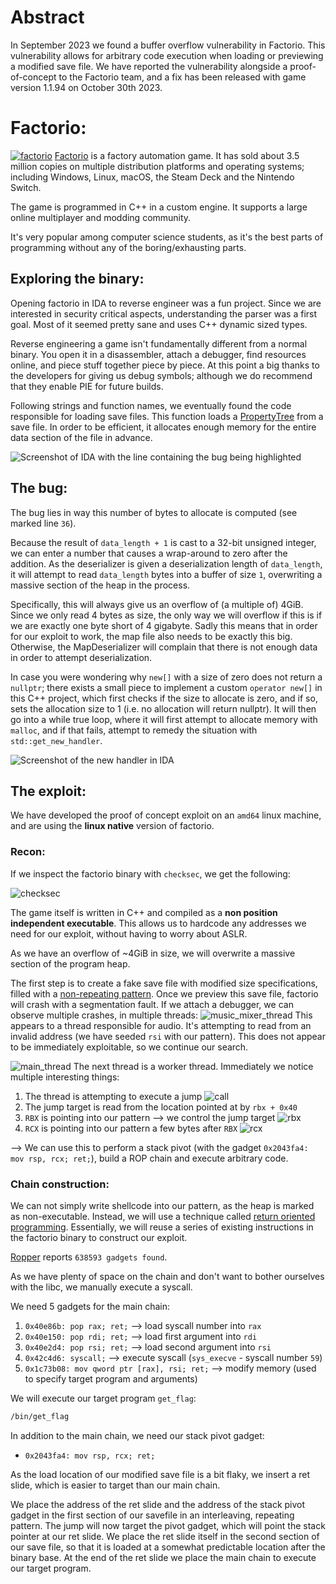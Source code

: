# Abstract

In September 2023 we found a buffer overflow vulnerability in Factorio.
This vulnerability allows for arbitrary code execution when loading or previewing a modified save file.
We have reported the vulnerability alongside a proof-of-concept to the Factorio team,
and a fix has been released with game version 1.1.94 on October 30th 2023.

# Factorio:

[![factorio](img/factorio-logo.png)](https://factorio.com/)
[Factorio](https://factorio.com/) is a factory automation game.
It has sold about 3.5 million copies on multiple distribution platforms and operating systems;
including Windows, Linux, macOS, the Steam Deck and the Nintendo Switch.

The game is programmed in C++ in a custom engine.
It supports a large online multiplayer and modding community.

It's very popular among computer science students,
as it's the best parts of programming without any of the boring/exhausting parts.

## Exploring the binary:

Opening factorio in IDA to reverse engineer was a fun project.
Since we are interested in security critical aspects,
understanding the parser was a first goal.
Most of it seemed pretty sane and uses C++ dynamic sized types.

Reverse engineering a game isn't fundamentally different from a normal binary.
You open it in a disassembler, attach a debugger, find resources online, and piece stuff together piece by piece.
At this point a big thanks to the developers for giving us debug symbols;
although we do recommend that they enable PIE for future builds.

Following strings and function names,
we eventually found the code responsible for loading save files.
This function loads a [PropertyTree](https://wiki.factorio.com/Property_tree) from a save file.
In order to be efficient, it allocates enough memory for the entire data section of the file in advance.

![Screenshot of IDA with the line containing the bug being highlighted](img/bug.png)

## The bug:

The bug lies in way this number of bytes to allocate is computed (see marked line `36`).

Because the result of `data_length + 1` is cast to a 32-bit unsigned integer,
we can enter a number that causes a wrap-around to zero after the addition.
As the deserializer is given a deserialization length of `data_length`,
it will attempt to read `data_length` bytes into a buffer of size `1`,
overwriting a massive section of the heap in the process.

Specifically, this will always give us an overflow of (a multiple of) 4GiB.
Since we only read 4 bytes as size,
the only way we will overflow if this is if we are exactly one byte short of 4 gigabyte.
Sadly this means that in order for our exploit to work,
the map file also needs to be exactly this big.
Otherwise, the MapDeserializer will complain that there is not enough data in order to attempt deserialization.

In case you were wondering why `new[]` with a size of zero does not return a `nullptr`;
there exists a small piece to implement a custom `operator new[]` in this C++ project,
which first checks if the size to allocate is zero,
and if so, sets the allocation size to 1 (i.e. no allocation will return nullptr).
It will then go into a while true loop,
where it will first attempt to allocate memory with `malloc`,
and if that fails, attempt to remedy the situation with `std::get_new_handler`.

![Screenshot of the new handler in IDA](img/newhandler.png)

## The exploit:

We have developed the proof of concept exploit on an `amd64` linux machine,
and are using the **linux native** version of factorio.

### Recon:

If we inspect the factorio binary with `checksec`, we get the following:

![checksec](img/checksec.png)

The game itself is written in C++ and compiled as a **non position independent executable**.
This allows us to hardcode any addresses we need for our exploit,
without having to worry about ASLR.

As we have an overflow of ~4GiB in size, we will overwrite a massive section of the program heap.

The first step is to create a fake save file with modified size specifications,
filled with a [non-repeating pattern](https://en.wikipedia.org/wiki/De_Bruijn_sequence).
Once we preview this save file, factorio will crash with a segmentation fault.
If we attach a debugger, we can observe multiple crashes, in multiple threads:
![music_mixer_thread](img/music_mixer_thread.png)
This appears to a thread responsible for audio.
It's attempting to read from an invalid address (we have seeded `rsi` with our pattern).
This does not appear to be immediately exploitable, so we continue our search.

![main_thread](img/worker_thread.png)
The next thread is a worker thread.
Immediately we notice multiple interesting things:

1. The thread is attempting to execute a jump
   ![call](img/jump.png)
2. The jump target is read from the location pointed at by `rbx + 0x40`
3. `RBX` is pointing into our pattern --> we control the jump target
   ![rbx](img/rbx.png)
4. `RCX` is pointing into our pattern a few bytes after `RBX`
   ![rcx](img/rcx.png)

--> We can use this to perform a stack pivot (with the gadget `0x2043fa4: mov rsp, rcx; ret;`),
build a ROP chain and execute arbitrary code.

### Chain construction:

We can not simply write shellcode into our pattern, as the heap is marked as non-executable.
Instead, we will use a technique
called [return oriented programming](https://en.wikipedia.org/wiki/Return-oriented_programming).
Essentially, we will reuse a series of existing instructions in the factorio binary to construct our exploit.

[Ropper](https://github.com/sashs/Ropper) reports `638593 gadgets found`.

As we have plenty of space on the chain and don't want to bother ourselves with the libc,
we manually execute a syscall.

We need 5 gadgets for the main chain:

1. `0x40e86b: pop rax; ret;` --> load syscall number into `rax`
2. `0x40e150: pop rdi; ret;` --> load first argument into `rdi`
3. `0x40e2d4: pop rsi; ret;` --> load second argument into `rsi`
4. `0x42c4d6: syscall;` --> execute syscall (`sys_execve` - syscall number `59`)
5. `0x1c73b08: mov qword ptr [rax], rsi; ret;` --> modify memory (used to specify target program and arguments)

We will execute our target program `get_flag`:

```bash
/bin/get_flag
```

In addition to the main chain, we need our stack pivot gadget:

- `0x2043fa4: mov rsp, rcx; ret;`

As the load location of our modified save file is a bit flaky,
we insert a ret slide,
which is easier to target than our main chain.

We place the address of the ret slide and the address of the stack pivot gadget
in the first section of our savefile in an interleaving, repeating pattern.
The jump will now target the pivot gadget,
which will point the stack pointer at our ret slide.
We place the ret slide itself in the second section of our save file,
so that it is loaded at a somewhat predictable location after the binary base.
At the end of the ret slide we place the main chain to execute our target program.
